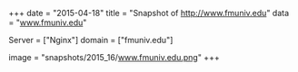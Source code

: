 
+++
date = "2015-04-18"
title = "Snapshot of http://www.fmuniv.edu"
data = "www.fmuniv.edu"

Server = ["Nginx"]
domain = ["fmuniv.edu"]

  image = "snapshots/2015_16/www.fmuniv.edu.png"
+++
#

